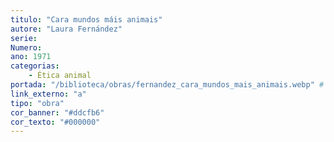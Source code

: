 ```yaml
---
titulo: "Cara mundos máis animais"
autore: "Laura Fernández"
serie:
Numero:
ano: 1971
categorias:
    - Ética animal
portada: "/biblioteca/obras/fernandez_cara_mundos_mais_animais.webp" # Opcional, imaxe da portada
link_externo: "a"
tipo: "obra"
cor_banner: "#ddcfb6"
cor_texto: "#000000"
---
```

